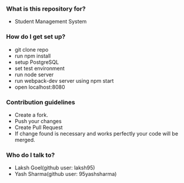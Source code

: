 

### What is this repository for? ###
* Student Management System


### How do I get set up? ###
* git clone repo
* run npm install 
* setup PostgreSQL
* set test environment
* run node server
* run webpack-dev server using npm start
* open localhost:8080

### Contribution guidelines ###
* Create a fork. 
* Push your changes
* Create Pull Request
* If change found is necessary and works perfectly your code will be merged.


### Who do I talk to? ###
* Laksh Goel(github user: laksh95)
* Yash Sharma(github user: 95yashsharma)
